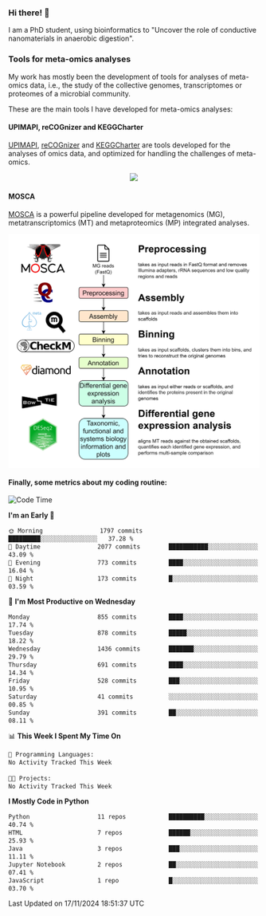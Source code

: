### Hi there! 👋

I am a PhD student, using bioinformatics to "Uncover the role of conductive nanomaterials in anaerobic digestion".

### Tools for meta-omics analyses

My work has mostly been the development of tools for analyses of meta-omics data, i.e., the study of the collective genomes, transcriptomes or proteomes of a microbial community.

These are the main tools I have developed for meta-omics analyses:

#### UPIMAPI, reCOGnizer and KEGGCharter

[UPIMAPI](https://github.com/iquasere/UPIMAPI), [reCOGnizer](https://github.com/iquasere/reCOGnizer) and [KEGGCharter](https://github.com/iquasere/KEGGCharter) are tools developed for the analyses of omics data, and optimized for handling the challenges of meta-omics.

<p align="center">
    <img src="assets/annotation_paper.png">
</p>

#### MOSCA

[MOSCA](https://github.com/iquasere/MOSCA) is a powerful pipeline developed for metagenomics (MG), metatranscriptomics (MT) and metaproteomics (MP) integrated analyses.

<p align="center">
    <img src="assets/mosca_workflow.png" align="center" width="700">
</p>


#### Finally, some metrics about my coding routine:

<!--START_SECTION:waka-->
![Code Time](http://img.shields.io/badge/Code%20Time-874%20hrs%2059%20mins-blue)

**I'm an Early 🐤** 

```text
🌞 Morning                1797 commits        █████████░░░░░░░░░░░░░░░░   37.28 % 
🌆 Daytime                2077 commits        ███████████░░░░░░░░░░░░░░   43.09 % 
🌃 Evening                773 commits         ████░░░░░░░░░░░░░░░░░░░░░   16.04 % 
🌙 Night                  173 commits         █░░░░░░░░░░░░░░░░░░░░░░░░   03.59 % 
```
📅 **I'm Most Productive on Wednesday** 

```text
Monday                   855 commits         ████░░░░░░░░░░░░░░░░░░░░░   17.74 % 
Tuesday                  878 commits         █████░░░░░░░░░░░░░░░░░░░░   18.22 % 
Wednesday                1436 commits        ███████░░░░░░░░░░░░░░░░░░   29.79 % 
Thursday                 691 commits         ████░░░░░░░░░░░░░░░░░░░░░   14.34 % 
Friday                   528 commits         ███░░░░░░░░░░░░░░░░░░░░░░   10.95 % 
Saturday                 41 commits          ░░░░░░░░░░░░░░░░░░░░░░░░░   00.85 % 
Sunday                   391 commits         ██░░░░░░░░░░░░░░░░░░░░░░░   08.11 % 
```


📊 **This Week I Spent My Time On** 

```text
💬 Programming Languages: 
No Activity Tracked This Week

🐱‍💻 Projects: 
No Activity Tracked This Week
```

**I Mostly Code in Python** 

```text
Python                   11 repos            ██████████░░░░░░░░░░░░░░░   40.74 % 
HTML                     7 repos             ██████░░░░░░░░░░░░░░░░░░░   25.93 % 
Java                     3 repos             ███░░░░░░░░░░░░░░░░░░░░░░   11.11 % 
Jupyter Notebook         2 repos             ██░░░░░░░░░░░░░░░░░░░░░░░   07.41 % 
JavaScript               1 repo              █░░░░░░░░░░░░░░░░░░░░░░░░   03.70 % 
```




 Last Updated on 17/11/2024 18:51:37 UTC
<!--END_SECTION:waka-->
